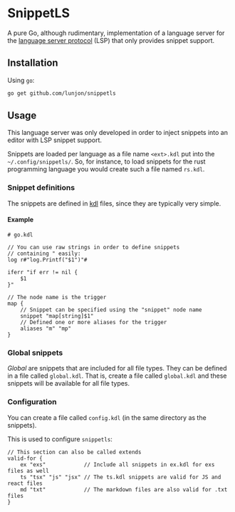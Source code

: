 # SnippetLS

A pure Go, although rudimentary, implementation of a language server for the [language server protocol](https://microsoft.github.io/language-server-protocol/) (LSP) that only provides snippet support.

## Installation

Using `go`:
```sh
go get github.com/lunjon/snippetls
```

## Usage

This language server was only developed in order to inject snippets into an editor with LSP snippet support.

Snippets are loaded per language as a file name `<ext>.kdl` put into the `~/.config/snippetls/`.
So, for instance, to load snippets for the rust programming language you would create such a file named `rs.kdl`.

### Snippet definitions
The snippets are defined in [kdl](https://kdl.dev/) files, since they are typically very simple.

#### Example
```kdl
# go.kdl

// You can use raw strings in order to define snippets
// containing " easily:
log r#"log.Printf("$1")"#

iferr "if err != nil {
    $1 
}"

// The node name is the trigger
map {
    // Snippet can be specified using the "snippet" node name
    snippet "map[string]$1"
    // Defined one or more aliases for the trigger
    aliases "m" "mp"
}
```

### Global snippets
_Global_ are snippets that are included for all file types.
They can be defined in a file called `global.kdl`. That is,
create a file called `global.kdl` and these snippets will be
available for all file types.

### Configuration
You can create a file called `config.kdl` (in the same directory as the snippets).

This is used to configure `snippetls`:

```kdl
// This section can also be called extends
valid-for {
    ex "exs"            // Include all snippets in ex.kdl for exs files as well
    ts "tsx" "js" "jsx" // The ts.kdl snippets are valid for JS and react files
    md "txt"            // The markdown files are also valid for .txt files
}
```
